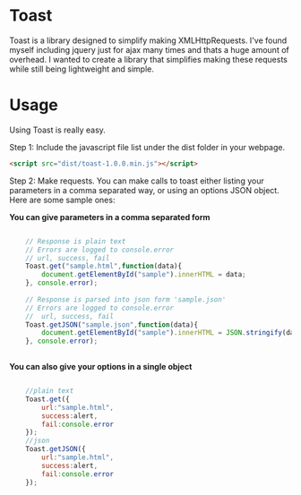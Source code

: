 # Toast
Toast is a library designed to simplify making XMLHttpRequests.  I've found myself including jquery just for ajax many times and thats a huge amount of overhead. I wanted to create a library that simplifies making these requests while still being lightweight and simple.

# Usage

Using Toast is really easy.  

Step 1:
Include the javascript file list under the dist folder in your webpage.
```html
<script src="dist/toast-1.0.0.min.js"></script>
```
Step 2:
Make requests.  You can make calls to toast either listing your parameters in a comma separated way, or using an options JSON object.  Here are some sample ones:

**You can give parameters in a comma separated form**
```javascript

    // Response is plain text
    // Errors are logged to console.error
    // url, success, fail
    Toast.get("sample.html",function(data){
        document.getElementById("sample").innerHTML = data;
    }, console.error);
    
    // Response is parsed into json form 'sample.json'
    // Errors are logged to console.error
    //  url, success, fail
    Toast.getJSON("sample.json",function(data){
        document.getElementById("sample").innerHTML = JSON.stringify(data);
    }, console.error);
    
```
**You can also give your options in a single object**
```javascript

    //plain text
    Toast.get({
        url:"sample.html",
        success:alert,
        fail:console.error
    });
    //json
    Toast.getJSON({
        url:"sample.html",
        success:alert,
        fail:console.error
    });
    
```
